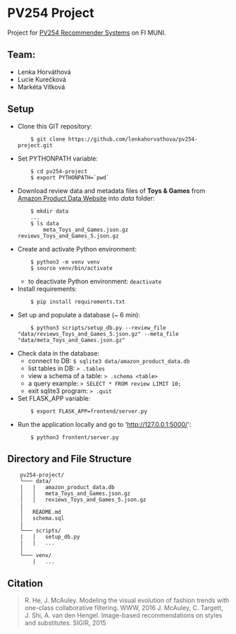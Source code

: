 # PV254 Project

Project for [PV254 Recommender Systems](https://is.muni.cz/predmet/fi/podzim2017/PV254) on FI MUNI.

## Team: 
* Lenka Horváthová
* Lucie Kurečková
* Markéta Vítková

## Setup
* Clone this GIT repository: 
    ```
        $ git clone https://github.com/lenkahorvathova/pv254-project.git
    ```
* Set PYTHONPATH variable:
    ```
        $ cd pv254-project
        $ export PYTHONPATH=`pwd`
    ```
* Download review data and metadata files of **Toys & Games** from [Amazon Product Data Website](http://jmcauley.ucsd.edu/data/amazon/) into *data* folder:
    ```
        $ mkdir data
        ...
        $ ls data
            meta_Toys_and_Games.json.gz     reviews_Toys_and_Games_5.json.gz
    ```
* Create and activate Python environment:
    ```
        $ python3 -m venv venv
        $ source venv/bin/activate
    ```
    - to deactivate Python environment: `deactivate`
* Install requirements:
    ```
        $ pip install requirements.txt 
    ```
* Set up and populate a database (~ 6 min):
    ```
        $ python3 scripts/setup_db.py --review_file "data/reviews_Toys_and_Games_5.json.gz" --meta_file "data/meta_Toys_and_Games.json.gz"
    ```
* Check data in the database:
    - connect to DB: `$ sqlite3 data/amazon_product_data.db`
    - list tables in DB: `> .tables`
    - view a schema of a table: `> .schema <table>`
    - a query example: `> SELECT * FROM review LIMIT 10;`
    - exit sqlite3 program: `> .quit`
* Set FLASK_APP variable:
    ```
        $ export FLASK_APP=frontend/server.py
    ```
* Run the application locally and go to 'http://127.0.0.1:5000/':
    ```
        $ python3 frontent/server.py
    ```

## Directory and File Structure

```
    pv254-project/
    └─── data/
    |   |   amazon_product_data.db
    │   │   meta_Toys_and_Games.json.gz
    │   │   reviews_Toys_and_Games_5.json.gz
    |
    │   README.md
    │   schema.sql
    |
    └─── scripts/
    |   │   setup_db.py
    |   |   ...
    │   
    └─── venv/
        |   ...
```

## Citation 

> R. He, J. McAuley. Modeling the visual evolution of fashion trends with one-class collaborative filtering. WWW, 2016
> J. McAuley, C. Targett, J. Shi, A. van den Hengel. Image-based recommendations on styles and substitutes. SIGIR, 2015